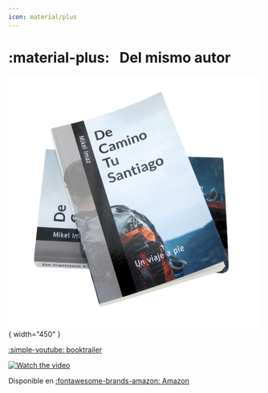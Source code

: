 ```yaml
---
icon: material/plus
---
```


# :material-plus: &nbsp; Del mismo autor

![](imgs/dcts.png){ width="450" }

[:simple-youtube: booktrailer](https://www.youtube.com/watch?v=lUGvayHPuvs)

[![Watch the video](https://img.youtube.com/vi/lUGvayHPuvs/hqdefault.jpg)](https://www.youtube.com/watch?v=lUGvayHPuvs)

Disponible en [:fontawesome-brands-amazon: Amazon](https://amzn.eu/d/dbhctHC)